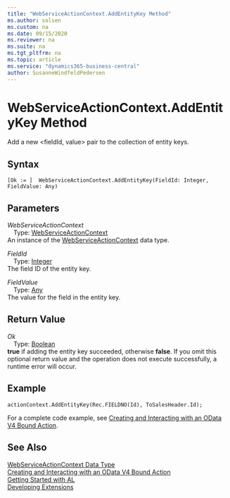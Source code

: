 ```yaml
---
title: "WebServiceActionContext.AddEntityKey Method"
ms.author: solsen
ms.custom: na
ms.date: 09/15/2020
ms.reviewer: na
ms.suite: na
ms.tgt_pltfrm: na
ms.topic: article
ms.service: "dynamics365-business-central"
author: SusanneWindfeldPedersen
---
```

[//]: # (START>DO_NOT_EDIT)
[//]: # (IMPORTANT:Do not edit any of the content between here and the END>DO_NOT_EDIT.)
[//]: # (Any modifications should be made in the .xml files in the ModernDev repo.)
# WebServiceActionContext.AddEntityKey Method
Add a new \<fieldId, value\> pair to the collection of entity keys.


## Syntax
```
[Ok := ]  WebServiceActionContext.AddEntityKey(FieldId: Integer, FieldValue: Any)
```
## Parameters
*WebServiceActionContext*  
&emsp;Type: [WebServiceActionContext](webserviceactioncontext-data-type.md)  
An instance of the [WebServiceActionContext](webserviceactioncontext-data-type.md) data type.  

*FieldId*  
&emsp;Type: [Integer](../integer/integer-data-type.md)  
The field ID of the entity key.
        
*FieldValue*  
&emsp;Type: [Any](../any/any-data-type.md)  
The value for the field in the entity key.  


## Return Value
*Ok*  
&emsp;Type: [Boolean](../boolean/boolean-data-type.md)  
**true** if adding the entity key succeeded, otherwise **false**. If you omit this optional return value and the operation does not execute successfully, a runtime error will occur.    


[//]: # (IMPORTANT: END>DO_NOT_EDIT)

## Example
```
actionContext.AddEntityKey(Rec.FIELDNO(Id), ToSalesHeader.Id);
```
For a complete code example, see [Creating and Interacting with an OData V4 Bound Action](../../devenv-creating-and-interacting-with-odatav4-bound-action.md).


## See Also
[WebServiceActionContext Data Type](webserviceactioncontext-data-type.md)  
[Creating and Interacting with an OData V4 Bound Action](../../devenv-creating-and-interacting-with-odatav4-bound-action.md)  
[Getting Started with AL](../../devenv-get-started.md)  
[Developing Extensions](../../devenv-dev-overview.md)